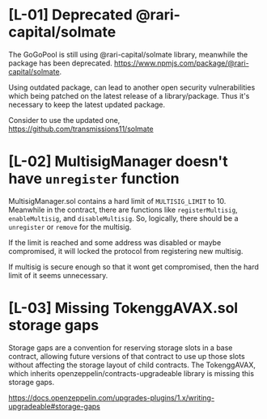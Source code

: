 # [L-01] Deprecated @rari-capital/solmate

The GoGoPool is still using @rari-capital/solmate library, meanwhile the package has been deprecated. https://www.npmjs.com/package/@rari-capital/solmate.

Using outdated package, can lead to another open security vulnerabilities which being patched on the latest release of a library/package. Thus it's necessary to keep the latest updated package.

Consider to use the updated one, https://github.com/transmissions11/solmate

# [L-02] MultisigManager doesn't have `unregister` function

MultisigManager.sol contains a hard limit of `MULTISIG_LIMIT` to 10.
Meanwhile in the contract, there are functions like `registerMultisig`, `enableMultisig`, and `disableMultisig`. So, logically, there should be a `unregister` or `remove` for the multisig.

If the limit is reached and some address was disabled or maybe compromised, it will locked the protocol from registering new multisig.

If multisig is secure enough so that it wont get compromised, then the hard limit of it seems unnecessary.

# [L-03] Missing TokenggAVAX.sol storage gaps

Storage gaps are a convention for reserving storage slots in a base contract, allowing future versions of that contract to use up those slots without affecting the storage layout of child contracts. The TokenggAVAX, which inherits openzeppelin/contracts-upgradeable library is missing this storage gaps.

https://docs.openzeppelin.com/upgrades-plugins/1.x/writing-upgradeable#storage-gaps